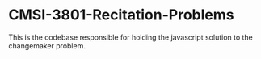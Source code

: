 # CMSI-3801-Recitation-Problems

This is the codebase responsible for holding the javascript solution to the changemaker problem.
